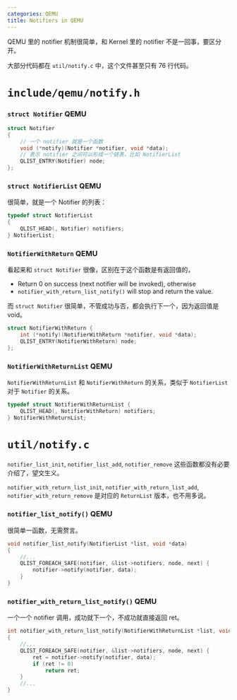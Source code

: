 ```yaml
---
categories: QEMU
title: Notifiers in QEMU
---
```


QEMU 里的 notifier 机制很简单，和 Kernel 里的 notifier 不是一回事，要区分开。

大部分代码都在 `util/notify.c` 中，这个文件甚至只有 76 行代码。

# `include/qemu/notify.h`

### `struct Notifier` QEMU

```c
struct Notifier
{
    // 一个 notifier 就是一个函数
    void (*notify)(Notifier *notifier, void *data);
    // 表示 notifier 之间可以形成一个链表，比如 NotifierList
    QLIST_ENTRY(Notifier) node;
};
```

### `struct NotifierList` QEMU

很简单，就是一个 Notifier 的列表：

```c
typedef struct NotifierList
{
    QLIST_HEAD(, Notifier) notifiers;
} NotifierList;
```

### `NotifierWithReturn` QEMU

看起来和 `struct Notifier` 很像，区别在于这个函数是有返回值的，

- Return 0 on success (next notifier will be invoked), otherwise
- `notifier_with_return_list_notify()` will stop and return the value.

而 `struct Notifier` 很简单，不管成功与否，都会执行下一个，因为返回值是 void。

```c
struct NotifierWithReturn {
    int (*notify)(NotifierWithReturn *notifier, void *data);
    QLIST_ENTRY(NotifierWithReturn) node;
};
```

### `NotifierWithReturnList` QEMU

`NotifierWithReturnList` 和 `NotifierWithReturn` 的关系，类似于 `NotifierList` 对于 `Notifier` 的关系。

```c
typedef struct NotifierWithReturnList {
    QLIST_HEAD(, NotifierWithReturn) notifiers;
} NotifierWithReturnList;
```

# `util/notify.c`

`notifier_list_init`, `notifier_list_add`, `notifier_remove` 这些函数都没有必要介绍了，望文生义。

`notifier_with_return_list_init`, `notifier_with_return_list_add`, `notifier_with_return_remove` 是对应的 `ReturnList` 版本，也不用多说。

### `notifier_list_notify()` QEMU

很简单一函数，无需赘言。

```c
void notifier_list_notify(NotifierList *list, void *data)
{
    //...
    QLIST_FOREACH_SAFE(notifier, &list->notifiers, node, next) {
        notifier->notify(notifier, data);
    }
}
```

### `notifier_with_return_list_notify()` QEMU

一个一个 notifier 调用，成功就下一个，不成功就直接返回 ret。

```c
int notifier_with_return_list_notify(NotifierWithReturnList *list, void *data)
{
    //...
    QLIST_FOREACH_SAFE(notifier, &list->notifiers, node, next) {
        ret = notifier->notify(notifier, data);
        if (ret != 0)
            return ret;
    }
    //...
}
```
